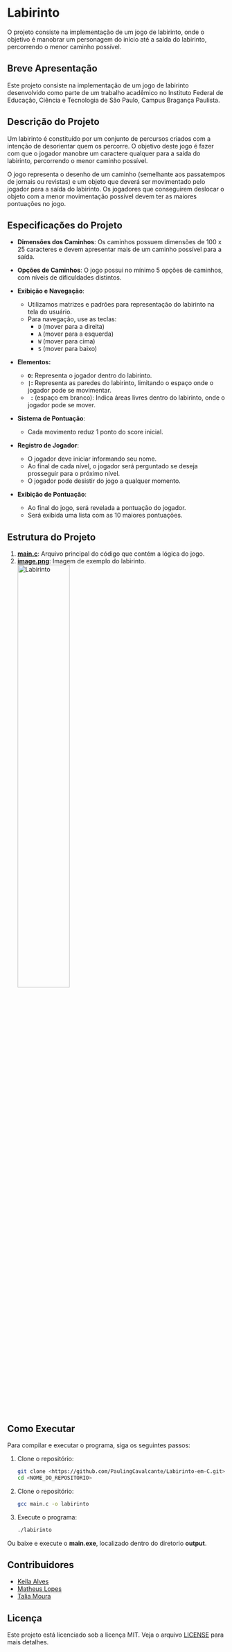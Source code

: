 # Labirinto

O projeto consiste na implementação de um jogo de labirinto, onde o objetivo é manobrar um personagem do início até a saída do labirinto, percorrendo o menor caminho possível.

## Breve Apresentação

Este projeto consiste na implementação de um jogo de labirinto desenvolvido como parte de um trabalho acadêmico no Instituto Federal de Educação, Ciência e Tecnologia de São Paulo, Campus Bragança Paulista.

## Descrição do Projeto

Um labirinto é constituído por um conjunto de percursos criados com a intenção de desorientar quem os percorre. O objetivo deste jogo é fazer com que o jogador manobre um caractere qualquer para a saída do labirinto, percorrendo o menor caminho possível.

O jogo representa o desenho de um caminho (semelhante aos passatempos de jornais ou revistas) e um objeto que deverá ser movimentado pelo jogador para a saída do labirinto. Os jogadores que conseguirem deslocar o objeto com a menor movimentação possível devem ter as maiores pontuações no jogo.

## Especificações do Projeto

- **Dimensões dos Caminhos**: Os caminhos possuem dimensões de 100 x 25 caracteres e devem apresentar mais de um caminho possível para a saída.
- **Opções de Caminhos**: O jogo possui no mínimo 5 opções de caminhos, com níveis de dificuldades distintos.
- **Exibição e Navegação**: 
  - Utilizamos matrizes e padrões para representação do labirinto na tela do usuário.
  - Para navegação, use as teclas: 
    - `D` (mover para a direita)
    - `A` (mover para a esquerda)
    - `W` (mover para cima)
    - `S` (mover para baixo)

- **Elementos:**
  - **`O`:** Representa o jogador dentro do labirinto.
  - **`|`:** Representa as paredes do labirinto, limitando o espaço onde o jogador pode se movimentar.
  - **` `:** (espaço em branco): Indica áreas livres dentro do labirinto, onde o jogador pode se mover.
- **Sistema de Pontuação**: 
  - Cada movimento reduz 1 ponto do score inicial.
- **Registro de Jogador**: 
  - O jogador deve iniciar informando seu nome.
  - Ao final de cada nível, o jogador será perguntado se deseja prosseguir para o próximo nível.
  - O jogador pode desistir do jogo a qualquer momento.
- **Exibição de Pontuação**:
  - Ao final do jogo, será revelada a pontuação do jogador.
  - Será exibida uma lista com as 10 maiores pontuações.

## Estrutura do Projeto

1. **[main.c](https://github.com/PaulingCavalcante/Labirinto-em-C/blob/main/main.c)**: Arquivo principal do código que contém a lógica do jogo.
2. **[image.png](https://i.ibb.co/TMVjChY/image.png)**: Imagem de exemplo do labirinto. <br>
   <img src="https://i.ibb.co/TMVjChY/image.png" alt="Labirinto" border="0" height="50%">

## Como Executar

Para compilar e executar o programa, siga os seguintes passos:

1. Clone o repositório:
   ```bash
   git clone <https://github.com/PaulingCavalcante/Labirinto-em-C.git>
   cd <NOME_DO_REPOSITORIO>
   ```
   
2. Clone o repositório:
   ```bash
   gcc main.c -o labirinto
   ```

2. Execute o programa:
   ```bash
   ./labirinto
   ```

Ou baixe e execute o **main.exe**, localizado dentro do diretorio **output**.

## Contribuidores

- [Keila Alves](https://github.com/Keilaalves1803)
- [Matheus Lopes](https://github.com/Mathlps)
- [Talia Moura](https://github.com/TahMoura)

## Licença

Este projeto está licenciado sob a licença MIT. Veja o arquivo [LICENSE](./LICENSE) para mais detalhes.
